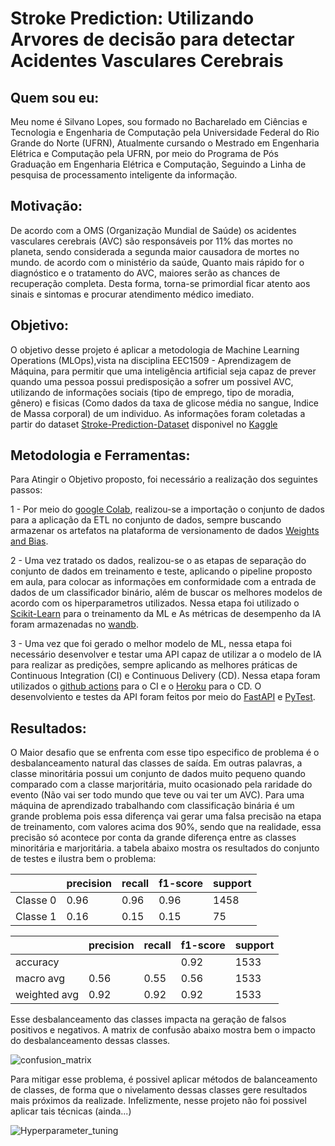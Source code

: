 # Stroke Prediction: Utilizando Arvores de decisão para detectar Acidentes Vasculares Cerebrais

## Quem sou eu:

Meu nome é Silvano Lopes, sou formado no Bacharelado em Ciências e Tecnologia e Engenharia de Computação pela Universidade Federal do Rio Grande do Norte (UFRN), Atualmente cursando o Mestrado em Engenharia Elétrica e Computação pela UFRN, por meio do Programa de Pós Graduação em Engenharia Elétrica e Computação, Seguindo a Linha de pesquisa de processamento inteligente da informação.

## Motivação:

De acordo com a OMS (Organização Mundial de Saúde) os acidentes vasculares cerebrais (AVC) são responsáveis por 11% das mortes no planeta, sendo considerada a segunda maior causadora de mortes no mundo. de acordo com o ministério da saúde, Quanto mais rápido for o diagnóstico e o tratamento do AVC, maiores serão as chances de recuperação completa. Desta forma, torna-se primordial ficar atento aos sinais e sintomas e procurar atendimento médico imediato.

## Objetivo:

O objetivo desse projeto é aplicar a metodologia de Machine Learning Operations (MLOps),vista na disciplina EEC1509 - Aprendizagem de Máquina, para permitir que uma inteligência artificial seja capaz de prever quando uma pessoa possui predisposição a sofrer um possivel AVC, utilizando de informações sociais (tipo de emprego, tipo de moradia, gênero) e fisicas (Como dados da taxa de glicose média no sangue, Indice de Massa corporal) de um individuo. As informações foram coletadas a partir do dataset [Stroke-Prediction-Dataset](https://www.kaggle.com/datasets/fedesoriano/stroke-prediction-dataset) disponivel no [Kaggle](https://www.kaggle.com/) 

## Metodologia e Ferramentas:

Para Atingir o Objetivo proposto, foi necessário a realização dos seguintes passos:

1 - Por meio do [google Colab](https://colab.research.google.com), realizou-se a importação o conjunto de dados para a aplicação da ETL no conjunto de dados, sempre buscando armazenar os artefatos na plataforma de versionamento de dados [Weights and Bias](https://wandb.ai/site).

2 - Uma vez tratado os dados, realizou-se o as etapas de separação do conjunto de dados em treinamento e teste, aplicando o pipeline proposto em aula, para colocar as informações em conformidade com a entrada de dados de um classificador binário, além de buscar os melhores modelos de acordo com os hiperparametros utilizados. Nessa etapa foi utilizado o [Scikit-Learn](https://scikit-learn.org/stable/) para o treinamento da ML e As métricas de desempenho da IA foram armazenadas no [wandb](https://wandb.ai/site).

3 - Uma vez que foi gerado o melhor modelo de ML, nessa etapa foi necessário desenvolver e testar uma API capaz de utilizar a o modelo de IA para realizar as predições, sempre aplicando as melhores práticas de Continuous Integration (CI) e Continuous Delivery (CD). Nessa etapa foram utilizados o [github actions](https://docs.github.com/pt/actions) para o CI e o [Heroku](https://www.heroku.com/) para o CD. O desenvolviento e testes da API foram feitos por meio do [FastAPI](https://fastapi.tiangolo.com/) e [PyTest](https://docs.pytest.org/en/7.1.x/).  

## Resultados:

O Maior desafio que se enfrenta com esse tipo especifico de problema é o desbalanceamento natural das classes de saída. Em outras palavras, a classe minoritária possui um conjunto de dados muito pequeno quando comparado com a classe marjoritária, muito ocasionado pela raridade do evento (Não vai ser todo mundo que teve ou vai ter um AVC). Para uma máquina de aprendizado trabalhando com classificação binária é um grande problema pois essa diferença vai gerar uma falsa precisão na etapa de treinamento, com valores acima dos 90%, sendo que na realidade, essa precisão só acontece por conta da grande diferença entre as classes minoritária e marjoritária. a tabela abaixo mostra os resultados do conjunto de testes e ilustra bem o problema:

|             | precision | recall    | f1-score  | support
|-------------|-----------|-----------|-----------|---------
| Classe 0    |      0.96 |      0.96 |    0.96   |   1458
| Classe 1    |      0.16 |      0.15 |    0.15   |     75

|             | precision | recall    | f1-score  | support
|-------------|-----------|-----------|-----------|---------
|    accuracy |           |           |    0.92   |   1533
|   macro avg |      0.56 |    0.55   |    0.56   |   1533
|weighted avg |      0.92 |    0.92   |    0.92   |   1533

Esse desbalanceamento das classes impacta na geração de falsos positivos e negativos. A matrix de confusão abaixo mostra bem o impacto do desbalanceamento dessas classes.

![confusion_matrix](https://user-images.githubusercontent.com/13625437/172027757-4bd229df-f750-4836-ac00-bf340b768f99.png)

Para mitigar esse problema, é possivel aplicar métodos de balanceamento de classes, de forma que o nivelamento dessas classes gere resultados mais próximos da realizade. Infelizmente, nesse projeto não foi possivel aplicar tais técnicas (ainda...)

![Hyperparameter_tuning](https://user-images.githubusercontent.com/13625437/172027387-34d9afe2-2af1-49ea-aa7b-8954475afa47.png)
